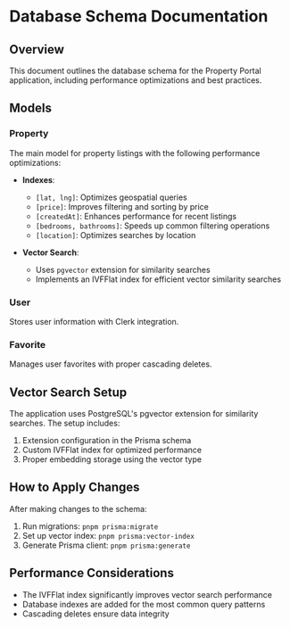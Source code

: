 # Database Schema Documentation

## Overview

This document outlines the database schema for the Property Portal application, including performance optimizations and best practices.

## Models

### Property

The main model for property listings with the following performance optimizations:

- **Indexes**:
  - `[lat, lng]`: Optimizes geospatial queries
  - `[price]`: Improves filtering and sorting by price
  - `[createdAt]`: Enhances performance for recent listings
  - `[bedrooms, bathrooms]`: Speeds up common filtering operations
  - `[location]`: Optimizes searches by location

- **Vector Search**:
  - Uses `pgvector` extension for similarity searches
  - Implements an IVFFlat index for efficient vector similarity searches

### User

Stores user information with Clerk integration.

### Favorite

Manages user favorites with proper cascading deletes.

## Vector Search Setup

The application uses PostgreSQL's pgvector extension for similarity searches. The setup includes:

1. Extension configuration in the Prisma schema
2. Custom IVFFlat index for optimized performance
3. Proper embedding storage using the vector type

## How to Apply Changes

After making changes to the schema:

1. Run migrations: `pnpm prisma:migrate`
2. Set up vector index: `pnpm prisma:vector-index`
3. Generate Prisma client: `pnpm prisma:generate`

## Performance Considerations

- The IVFFlat index significantly improves vector search performance
- Database indexes are added for the most common query patterns
- Cascading deletes ensure data integrity